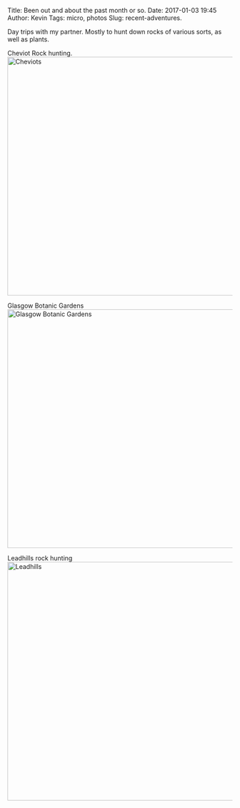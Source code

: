 Title: Been out and about the past month or so.
Date: 2017-01-03 19:45
Author: Kevin
Tags: micro, photos
Slug: recent-adventures.

Day trips with my partner. Mostly to hunt down rocks of various sorts, as well as plants.

Cheviot Rock hunting.
<a data-flickr-embed="true"  href="https://www.flickr.com/photos/kevinisageek/albums/72157678595515806" title="Cheviots"><img src="https://c2.staticflickr.com/1/589/31964691921_4d30132d12_c.jpg" width="800" height="535" alt="Cheviots"></a><script async src="//embedr.flickr.com/assets/client-code.js" charset="utf-8"></script>

Glasgow Botanic Gardens
<a data-flickr-embed="true"  href="https://www.flickr.com/photos/kevinisageek/albums/72157678440221685" title="Glasgow Botanic Gardens"><img src="https://c5.staticflickr.com/1/265/31114393364_9808a80ffe_c.jpg" width="800" height="535" alt="Glasgow Botanic Gardens"></a><script async src="//embedr.flickr.com/assets/client-code.js" charset="utf-8"></script>

Leadhills rock hunting
<a data-flickr-embed="true"  href="https://www.flickr.com/photos/kevinisageek/albums/72157677250435720" title="Leadhills"><img src="https://c2.staticflickr.com/1/567/32080072145_bacf8f874b_c.jpg" width="800" height="535" alt="Leadhills"></a><script async src="//embedr.flickr.com/assets/client-code.js" charset="utf-8"></script>

